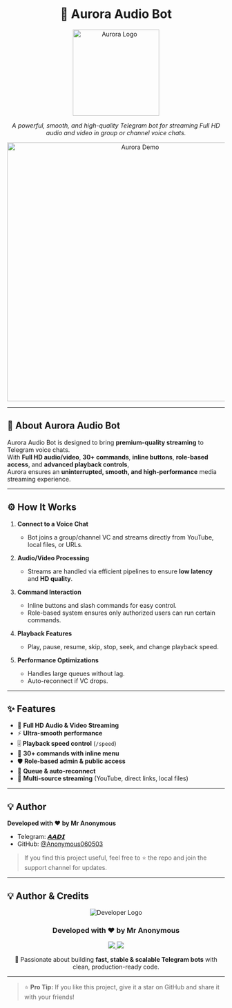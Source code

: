 <h1 align="center">🎵 Aurora Audio Bot</h1>

<p align="center">
  <img src="https://your-logo-link-here.png" alt="Aurora Logo" width="200"/>
</p>

<p align="center">
  <i>A powerful, smooth, and high-quality Telegram bot for streaming Full HD audio and video in group or channel voice chats.</i>
</p>

<p align="center">
  <img src="https://your-demo-gif-link-here.gif" alt="Aurora Demo" width="600"/>
</p>

---

## 📌 About Aurora Audio Bot

Aurora Audio Bot is designed to bring **premium-quality streaming** to Telegram voice chats.  
With **Full HD audio/video**, **30+ commands**, **inline buttons**, **role-based access**, and **advanced playback controls**,  
Aurora ensures an **uninterrupted, smooth, and high-performance** media streaming experience.

---

## ⚙️ How It Works

1. **Connect to a Voice Chat**  
   - Bot joins a group/channel VC and streams directly from YouTube, local files, or URLs.

2. **Audio/Video Processing**  
   - Streams are handled via efficient pipelines to ensure **low latency** and **HD quality**.

3. **Command Interaction**  
   - Inline buttons and slash commands for easy control.  
   - Role-based system ensures only authorized users can run certain commands.

4. **Playback Features**  
   - Play, pause, resume, skip, stop, seek, and change playback speed.

5. **Performance Optimizations**  
   - Handles large queues without lag.  
   - Auto-reconnect if VC drops.

---

## ✨ Features

- 🎼 **Full HD Audio & Video Streaming**  
- ⚡ **Ultra-smooth performance**  
- 🎚 **Playback speed control** (`/speed`)  
- 🎯 **30+ commands with inline menu**  
- 🛡 **Role-based admin & public access**  
- 🔄 **Queue & auto-reconnect**  
- 📂 **Multi-source streaming** (YouTube, direct links, local files)

- ---

## 💡 Author

**Developed with ❤️ by Mr Anonymous**

- Telegram: [𝘼𝘼𝘿𝙄](https://t.me/aditya_was_bot)  
- GitHub: [@Anonymous060503](https://github.com/Anonymous060503)

> If you find this project useful, feel free to ⭐ the repo and join the support channel for updates.

---

## 💡 Author & Credits

<p align="center">
  <img src="https://img.icons8.com/fluency/96/000000/developer.png" alt="Developer Logo"/>
</p>

<h3 align="center">Developed with ❤️ by <strong>Mr Anonymous</strong></h3>

<p align="center">
  <a href="https://t.me/yourtelegramusername">
    <img src="https://img.shields.io/badge/Telegram-Contact-blue?style=for-the-badge&logo=telegram"/>
  </a>
  <a href="https://github.com/Anonymous060503">
    <img src="https://img.shields.io/badge/GitHub-Anonymous060503-black?style=for-the-badge&logo=github"/>
  </a>
</p>

<p align="center">
  🚀 Passionate about building <strong>fast, stable & scalable Telegram bots</strong> with clean, production-ready code.
</p>

---

> ⭐ **Pro Tip:** If you like this project, give it a star on GitHub and share it with your friends!
